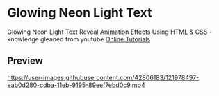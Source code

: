 # Glowing Neon Light Text
Glowing Neon Light Text Reveal Animation Effects Using HTML & CSS - knowledge gleaned from youtube [Online Tutorials](https://www.youtube.com/watch?v=MCmwxPIhwFE)

## Preview

https://user-images.githubusercontent.com/42806183/121978497-eab0d280-cdba-11eb-9195-89eef7ebd0c9.mp4
